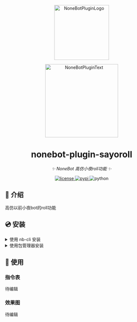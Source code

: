 <div align="center">
  <a href="https://v2.nonebot.dev/store"><img src="https://github.com/A-kirami/nonebot-plugin-template/blob/resources/nbp_logo.png" width="180" height="180" alt="NoneBotPluginLogo"></a>
  <br>
  <p><img src="https://github.com/A-kirami/nonebot-plugin-template/blob/resources/NoneBotPlugin.svg" width="240" alt="NoneBotPluginText"></p>
</div>

<div align="center">

# nonebot-plugin-sayoroll

_✨ NoneBot 高仿小夜roll功能 ✨_


<a href="./LICENSE">
    <img src="https://img.shields.io/github/license/mas-alone/nonebot-plugin-sayoroll.svg" alt="license">
</a>
<a href="https://pypi.python.org/pypi/nonebot-plugin-sayoroll">
    <img src="https://img.shields.io/pypi/v/nonebot-plugin-sayoroll.svg" alt="pypi">
</a>
<img src="https://img.shields.io/badge/python-3.8+-blue.svg" alt="python">

</div>

## 📖 介绍

高仿以前小夜bot的roll功能

## 💿 安装

<details>
<summary>使用 nb-cli 安装</summary>
在 nonebot2 项目的根目录下打开命令行, 输入以下指令即可安装

    nb plugin install nonebot-plugin-sayoroll

</details>

<details>
<summary>使用包管理器安装</summary>
在 nonebot2 项目的插件目录下, 打开命令行, 根据你使用的包管理器, 输入相应的安装命令

<details>
<summary>pip</summary>

    pip install nonebot-plugin-sayoroll
</details>
<details>
<summary>pdm</summary>

    pdm add nonebot-plugin-sayoroll
</details>
<details>
<summary>poetry</summary>

    poetry add nonebot-plugin-sayoroll
</details>
<details>
<summary>conda</summary>

    conda install nonebot-plugin-sayoroll
</details>

打开 nonebot2 项目根目录下的 `pyproject.toml` 文件, 在 `[tool.nonebot]` 部分追加写入

    plugins = ["nonebot_plugin_sayoroll"]

</details>

## 🎉 使用
### 指令表
待编辑
### 效果图
待编辑
